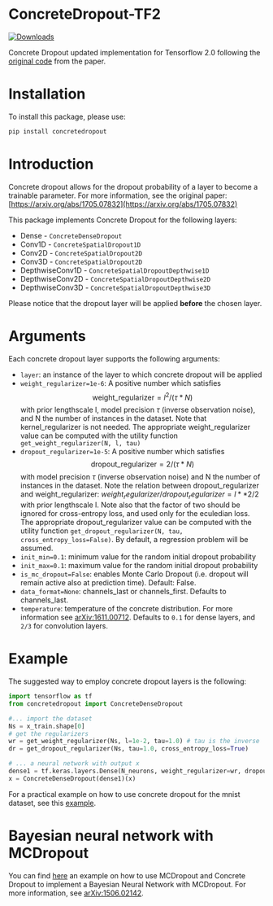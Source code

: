 # ConcreteDropout-TF2
[![Downloads](https://pepy.tech/badge/concretedropout)](https://pepy.tech/project/concretedropout)

Concrete Dropout updated implementation for Tensorflow 2.0 following the [original code](https://github.com/yaringal/ConcreteDropout) from the paper.
# Installation
To install this package, please use:
```bash
pip install concretedropout
```

# Introduction
Concrete dropout allows for the dropout probability of a layer to become a trainable parameter. For more information, see the original paper: [https://arxiv.org/abs/1705.07832](https://arxiv.org/abs/1705.07832)

This package implements Concrete Dropout for the following layers:
- Dense - `ConcreteDenseDropout`
- Conv1D - `ConcreteSpatialDropout1D`
- Conv2D - `ConcreteSpatialDropout2D`
- Conv3D - `ConcreteSpatialDropout2D`
- DepthwiseConv1D - `ConcreteSpatialDropoutDepthwise1D`
- DepthwiseConv2D - `ConcreteSpatialDropoutDepthwise2D`
- DepthwiseConv3D - `ConcreteSpatialDropoutDepthwise3D`

Please notice that the dropout layer will be applied **before** the chosen layer.

# Arguments
Each concrete dropout layer supports the following arguments:
- `layer`: 
    an instance of the layer to which concrete dropout will be applied
- `weight_regularizer=1e-6`:
    A positive number which satisfies
    $$
    \text{weight\_regularizer} = l^2 / (\tau * N)
    $$
    with prior lengthscale l, model precision $\tau$ (inverse observation noise),
    and N the number of instances in the dataset.
    Note that kernel_regularizer is not needed.
    The appropriate weight_regularizer value can be computed with the utility function `get_weight_regularizer(N, l, tau)`
- `dropout_regularizer=1e-5`:
    A positive number which satisfies
    $$
        \text{dropout\_regularizer} = 2 / (\tau * N)
    $$
    with model precision $\tau$ (inverse observation noise) and N the number of
    instances in the dataset.
    Note the relation between dropout_regularizer and weight_regularizer:
        $weight_regularizer / dropout_regularizer = l**2 / 2$
    with prior lengthscale l. Note also that the factor of two should be
    ignored for cross-entropy loss, and used only for the eculedian loss.
    The appropriate dropout_regularizer value can be computed with the utility function `get_dropout_regularizer(N, tau, cross_entropy_loss=False)`. By default, a regression problem will be assumed. 
- `init_min=0.1`: minimum value for the random initial dropout probability
- `init_max=0.1`: maximum value for the random initial dropout probability
- `is_mc_dropout=False`: enables Monte Carlo Dropout (i.e. dropout will remain active also at prediction time). Default: False. 
- `data_format=None`: channels_last or channels_first. Defaults to channels_last.
- `temperature`: temperature of the concrete distribution. For more information see [arXiv:1611.00712](https://arxiv.org/abs/1611.00712). Defaults to `0.1` for dense layers, and `2/3` for convolution layers.

# Example
The suggested way to employ concrete dropout layers is the following:
```python
import tensorflow as tf
from concretedropout import ConcreteDenseDropout 

#... import the dataset
Ns = x_train.shape[0]
# get the regularizers
wr = get_weight_regularizer(Ns, l=1e-2, tau=1.0) # tau is the inverse 
dr = get_dropout_regularizer(Ns, tau=1.0, cross_entropy_loss=True)

# ... a neural network with output x
dense1 = tf.keras.layers.Dense(N_neurons, weight_regularizer=wr, dropout_regularizer=dr)
x = ConcreteDenseDropout(dense1)(x)
```

For a practical example on how to use concrete dropout for the mnist dataset, see this [example](https://github.com/aurelio-amerio/ConcreteDropout-TF2/blob/main/examples/mnist_convnet_concrete_dropout.ipynb).

# Bayesian neural network with MCDropout
You can find [here](https://github.com/aurelio-amerio/ConcreteDropout-TF2/blob/main/examples/regression_MCDropout.ipynb) an example on how to use MCDropout and Concrete Dropout to implement a Bayesian Neural Network with MCDropout. For more information, see [arXiv:1506.02142](https://arxiv.org/abs/1506.02142).
